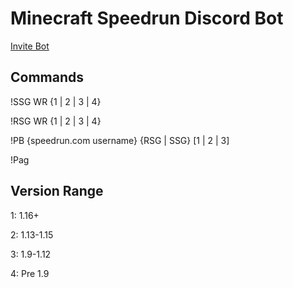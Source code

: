 # Minecraft Speedrun Discord Bot
[Invite Bot](https://discord.com/oauth2/authorize?client_id=471204580516954112&permissions=216064&scope=bot)

## Commands
!SSG WR {1 | 2 | 3 | 4}

!RSG WR {1 | 2 | 3 | 4}

!PB {speedrun.com username} {RSG | SSG} [1 | 2 | 3]

!Pag

## Version Range

1: 1.16+

2: 1.13-1.15

3: 1.9-1.12

4: Pre 1.9